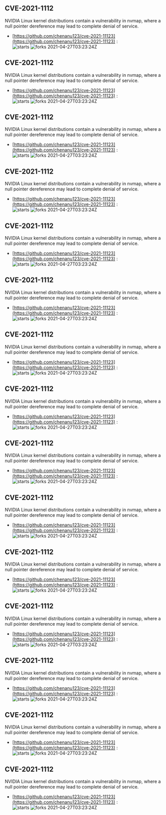 ## CVE-2021-1112
 NVIDIA Linux kernel distributions contain a vulnerability in nvmap, where a null pointer dereference may lead to complete denial of service.

- [https://github.com/chenanu123/cve-2021-11123](https://github.com/chenanu123/cve-2021-11123) :  
![starts](https://img.shields.io/github/stars/chenanu123/cve-2021-11123.svg) 
![forks](https://img.shields.io/github/forks/chenanu123/cve-2021-11123.svg) 
2021-04-27T03:23:24Z

## CVE-2021-1112
 NVIDIA Linux kernel distributions contain a vulnerability in nvmap, where a null pointer dereference may lead to complete denial of service.

- [https://github.com/chenanu123/cve-2021-11123](https://github.com/chenanu123/cve-2021-11123) :  
![starts](https://img.shields.io/github/stars/chenanu123/cve-2021-11123.svg) 
![forks](https://img.shields.io/github/forks/chenanu123/cve-2021-11123.svg) 
2021-04-27T03:23:24Z

## CVE-2021-1112
 NVIDIA Linux kernel distributions contain a vulnerability in nvmap, where a null pointer dereference may lead to complete denial of service.

- [https://github.com/chenanu123/cve-2021-11123](https://github.com/chenanu123/cve-2021-11123) :  
![starts](https://img.shields.io/github/stars/chenanu123/cve-2021-11123.svg) 
![forks](https://img.shields.io/github/forks/chenanu123/cve-2021-11123.svg) 
2021-04-27T03:23:24Z

## CVE-2021-1112
 NVIDIA Linux kernel distributions contain a vulnerability in nvmap, where a null pointer dereference may lead to complete denial of service.

- [https://github.com/chenanu123/cve-2021-11123](https://github.com/chenanu123/cve-2021-11123) :  
![starts](https://img.shields.io/github/stars/chenanu123/cve-2021-11123.svg) 
![forks](https://img.shields.io/github/forks/chenanu123/cve-2021-11123.svg) 
2021-04-27T03:23:24Z

## CVE-2021-1112
 NVIDIA Linux kernel distributions contain a vulnerability in nvmap, where a null pointer dereference may lead to complete denial of service.

- [https://github.com/chenanu123/cve-2021-11123](https://github.com/chenanu123/cve-2021-11123) :  
![starts](https://img.shields.io/github/stars/chenanu123/cve-2021-11123.svg) 
![forks](https://img.shields.io/github/forks/chenanu123/cve-2021-11123.svg) 
2021-04-27T03:23:24Z

## CVE-2021-1112
 NVIDIA Linux kernel distributions contain a vulnerability in nvmap, where a null pointer dereference may lead to complete denial of service.

- [https://github.com/chenanu123/cve-2021-11123](https://github.com/chenanu123/cve-2021-11123) :  
![starts](https://img.shields.io/github/stars/chenanu123/cve-2021-11123.svg) 
![forks](https://img.shields.io/github/forks/chenanu123/cve-2021-11123.svg) 
2021-04-27T03:23:24Z

## CVE-2021-1112
 NVIDIA Linux kernel distributions contain a vulnerability in nvmap, where a null pointer dereference may lead to complete denial of service.

- [https://github.com/chenanu123/cve-2021-11123](https://github.com/chenanu123/cve-2021-11123) :  
![starts](https://img.shields.io/github/stars/chenanu123/cve-2021-11123.svg) 
![forks](https://img.shields.io/github/forks/chenanu123/cve-2021-11123.svg) 
2021-04-27T03:23:24Z

## CVE-2021-1112
 NVIDIA Linux kernel distributions contain a vulnerability in nvmap, where a null pointer dereference may lead to complete denial of service.

- [https://github.com/chenanu123/cve-2021-11123](https://github.com/chenanu123/cve-2021-11123) :  
![starts](https://img.shields.io/github/stars/chenanu123/cve-2021-11123.svg) 
![forks](https://img.shields.io/github/forks/chenanu123/cve-2021-11123.svg) 
2021-04-27T03:23:24Z

## CVE-2021-1112
 NVIDIA Linux kernel distributions contain a vulnerability in nvmap, where a null pointer dereference may lead to complete denial of service.

- [https://github.com/chenanu123/cve-2021-11123](https://github.com/chenanu123/cve-2021-11123) :  
![starts](https://img.shields.io/github/stars/chenanu123/cve-2021-11123.svg) 
![forks](https://img.shields.io/github/forks/chenanu123/cve-2021-11123.svg) 
2021-04-27T03:23:24Z

## CVE-2021-1112
 NVIDIA Linux kernel distributions contain a vulnerability in nvmap, where a null pointer dereference may lead to complete denial of service.

- [https://github.com/chenanu123/cve-2021-11123](https://github.com/chenanu123/cve-2021-11123) :  
![starts](https://img.shields.io/github/stars/chenanu123/cve-2021-11123.svg) 
![forks](https://img.shields.io/github/forks/chenanu123/cve-2021-11123.svg) 
2021-04-27T03:23:24Z

## CVE-2021-1112
 NVIDIA Linux kernel distributions contain a vulnerability in nvmap, where a null pointer dereference may lead to complete denial of service.

- [https://github.com/chenanu123/cve-2021-11123](https://github.com/chenanu123/cve-2021-11123) :  
![starts](https://img.shields.io/github/stars/chenanu123/cve-2021-11123.svg) 
![forks](https://img.shields.io/github/forks/chenanu123/cve-2021-11123.svg) 
2021-04-27T03:23:24Z

## CVE-2021-1112
 NVIDIA Linux kernel distributions contain a vulnerability in nvmap, where a null pointer dereference may lead to complete denial of service.

- [https://github.com/chenanu123/cve-2021-11123](https://github.com/chenanu123/cve-2021-11123) :  
![starts](https://img.shields.io/github/stars/chenanu123/cve-2021-11123.svg) 
![forks](https://img.shields.io/github/forks/chenanu123/cve-2021-11123.svg) 
2021-04-27T03:23:24Z

## CVE-2021-1112
 NVIDIA Linux kernel distributions contain a vulnerability in nvmap, where a null pointer dereference may lead to complete denial of service.

- [https://github.com/chenanu123/cve-2021-11123](https://github.com/chenanu123/cve-2021-11123) :  
![starts](https://img.shields.io/github/stars/chenanu123/cve-2021-11123.svg) 
![forks](https://img.shields.io/github/forks/chenanu123/cve-2021-11123.svg) 
2021-04-27T03:23:24Z

## CVE-2021-1112
 NVIDIA Linux kernel distributions contain a vulnerability in nvmap, where a null pointer dereference may lead to complete denial of service.

- [https://github.com/chenanu123/cve-2021-11123](https://github.com/chenanu123/cve-2021-11123) :  
![starts](https://img.shields.io/github/stars/chenanu123/cve-2021-11123.svg) 
![forks](https://img.shields.io/github/forks/chenanu123/cve-2021-11123.svg) 
2021-04-27T03:23:24Z

## CVE-2021-1112
 NVIDIA Linux kernel distributions contain a vulnerability in nvmap, where a null pointer dereference may lead to complete denial of service.

- [https://github.com/chenanu123/cve-2021-11123](https://github.com/chenanu123/cve-2021-11123) :  
![starts](https://img.shields.io/github/stars/chenanu123/cve-2021-11123.svg) 
![forks](https://img.shields.io/github/forks/chenanu123/cve-2021-11123.svg) 
2021-04-27T03:23:24Z

